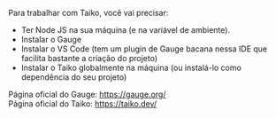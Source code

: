 Para trabalhar com Taiko, você vai precisar:
* Ter Node JS na sua máquina (e na variável de ambiente).
* Instalar o Gauge
* Instalar o VS Code (tem um plugin de Gauge bacana nessa IDE que facilita bastante a criação do projeto)
* Instalar o Taiko globalmente na máquina (ou instalá-lo como dependência do seu projeto)

Página oficial do Gauge: https://gauge.org/
</br>
Página oficial do Taiko: https://taiko.dev/
